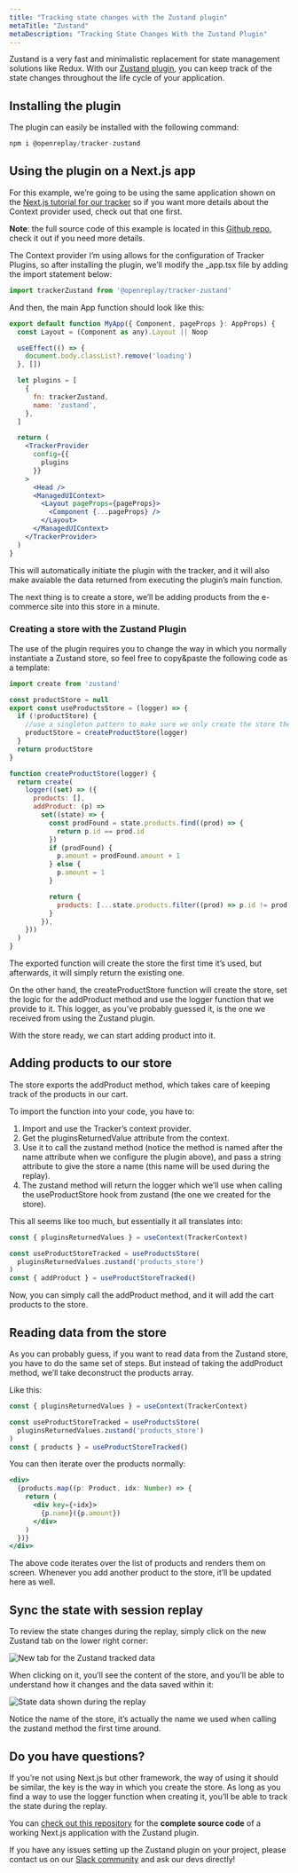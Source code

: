 ```yaml
---
title: "Tracking state changes with the Zustand plugin"
metaTitle: "Zustand"
metaDescription: "Tracking State Changes With the Zustand Plugin"
---
```

Zustand is a very fast and minimalistic replacement for state management solutions like Redux. With our [Zustand plugin](https://www.npmjs.com/package/@openreplay/tracker-zustand), you can keep track of the state changes throughout the life cycle of your application.

## Installing the plugin

The plugin can easily be installed with the following command:

```jsx
npm i @openreplay/tracker-zustand
```

## Using the plugin on a Next.js app

For this example, we’re going to be using the same application shown on the [Next.js tutorial for our tracker](https://docs.openreplay.com/tutorials/next) so if you want more details about the Context provider used, check out that one first.

**Note**: the full source code of this example is located in this [Github repo](https://github.com/deleteman/nextjs-commerce-example/tree/zustand-store), check it out if you need more details.

The Context provider I’m using allows for the configuration of Tracker Plugins, so after installing the plugin, we’ll modify the _app.tsx file by adding the import statement below:

```jsx
import trackerZustand from '@openreplay/tracker-zustand'
```

And then, the main App function should look like this:

```jsx
export default function MyApp({ Component, pageProps }: AppProps) {
  const Layout = (Component as any).Layout || Noop

  useEffect(() => {
    document.body.classList?.remove('loading')
  }, [])

  let plugins = [
    {
      fn: trackerZustand,
      name: 'zustand',
    },
  ]

  return (
    <TrackerProvider
      config={{
        plugins
      }}
    >
      <Head />
      <ManagedUIContext>
        <Layout pageProps={pageProps}>
          <Component {...pageProps} />
        </Layout>
      </ManagedUIContext>
    </TrackerProvider>
  )
}
```

This will automatically initiate the plugin with the tracker, and it will also make avaiable the data returned from executing the plugin’s main function.

The next thing is to create a store, we’ll be adding products from the e-commerce site into this store in a minute.

### Creating a store with the Zustand Plugin

The use of the plugin requires you to change the way in which you normally instantiate a Zustand store, so feel free to copy&paste the following code as a template:

```jsx
import create from 'zustand'

const productStore = null
export const useProductsStore = (logger) => {
  if (!productStore) {
    //use a singleton pattern to make sure we only create the store the first time around
    productStore = createProductStore(logger)
  }
  return productStore
}

function createProductStore(logger) {
  return create(
    logger((set) => ({
      products: [],
      addProduct: (p) =>
        set((state) => {
          const prodFound = state.products.find((prod) => {
            return p.id == prod.id
          })
          if (prodFound) {
            p.amount = prodFound.amount + 1
          } else {
            p.amount = 1
          }

          return {
            products: [...state.products.filter((prod) => p.id != prod.id), p],
          }
        }),
    }))
  )
}
```

The exported function will create the store the first time it’s used, but afterwards, it will simply return the existing one.

On the other hand, the createProductStore function will create the store, set the logic for the addProduct method and use the logger function that we provide to it. This logger, as you’ve probably guessed it, is the one we received from using the Zustand plugin.

With the store ready, we can start adding product into it.

## Adding products to our store

The store exports the  addProduct method, which takes care of keeping track of the products in our cart.

To import the function into  your code, you have to:

1. Import and use the Tracker’s context provider.
2. Get the pluginsReturnedValue attribute from the context.
3. Use it to call the zustand method (notice the method is named after the name attribute when we configure the plugin above), and pass a string attribute to give the store a name (this name will be used during the replay).
4. The zustand method will return the logger which we’ll use when calling the useProductStore hook from zustand (the one we created for the store).

This all seems like too much, but essentially it all translates into:

```jsx
const { pluginsReturnedValues } = useContext(TrackerContext)

const useProductStoreTracked = useProductsStore(
  pluginsReturnedValues.zustand('products_store')
)
const { addProduct } = useProductStoreTracked()
```

Now, you can simply call the addProduct method, and it will add the cart products to the store.

## Reading data from the store

As you can probably guess, if you want to read data from the Zustand store, you have to do the same set of steps. But instead of taking the addProduct method, we’ll take deconstruct the products array. 

Like this:

```jsx
const { pluginsReturnedValues } = useContext(TrackerContext)

const useProductStoreTracked = useProductsStore(
  pluginsReturnedValues.zustand('products_store')
)
const { products } = useProductStoreTracked()
```

You can then iterate over the products normally:

```jsx
<div>
  {products.map((p: Product, idx: Number) => {
    return (
      <div key={+idx}>
        {p.name}({p.amount})
      </div>
    )
  })}
</div>
```

The above code iterates over the list of products and renders them on screen. Whenever you add another product to the store, it’ll be updated here as well.

## Sync the state with session replay

To review the state changes during the replay, simply click on the new Zustand tab on the lower right corner:

![New tab for the Zustand tracked data](./images/zustand/zustand-tab.png)

When clicking on it, you’ll see the content of the store, and you’ll be able to understand how it changes and the data saved within it:

![State data shown during the replay](./images/zustand/state-replay.png)

Notice the name of the store, it’s actually the name we used when calling the zustand method the first time around.

## Do you have questions?

If you’re not using Next.js but other framework, the way of using it should be similar, the key is the way in which you create the store. As long as you find a way to use the logger function when creating it, you’ll be able to track the state during the replay.

You can [check out this repository](https://github.com/deleteman/nextjs-commerce-example/tree/zustand-store) for the **complete source code** of a working Next.js application with the Zustand plugin.

If you have any issues setting up the Zustand plugin on your project, please contact us on our [Slack community](https://slack.openreplay.com/) and ask our devs directly!